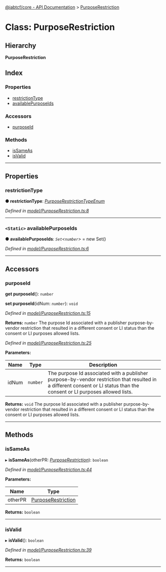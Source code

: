[@iabtcf/core - API Documentation](../README.md) > [PurposeRestriction](../classes/purposerestriction.md)

# Class: PurposeRestriction

## Hierarchy

**PurposeRestriction**

## Index

### Properties

* [restrictionType](purposerestriction.md#restrictiontype)
* [availablePurposeIds](purposerestriction.md#availablepurposeids)

### Accessors

* [purposeId](purposerestriction.md#purposeid)

### Methods

* [isSameAs](purposerestriction.md#issameas)
* [isValid](purposerestriction.md#isvalid)

---

## Properties

<a id="restrictiontype"></a>

###  restrictionType

**● restrictionType**: *[PurposeRestrictionTypeEnum](../enums/purposerestrictiontypeenum.md)*

*Defined in [model/PurposeRestriction.ts:8](https://github.com/chrispaterson/iabtcf-es/blob/c3b1466/modules/core/src/model/PurposeRestriction.ts#L8)*

___
<a id="availablepurposeids"></a>

### `<Static>` availablePurposeIds

**● availablePurposeIds**: *`Set`<`number`>* =  new Set()

*Defined in [model/PurposeRestriction.ts:6](https://github.com/chrispaterson/iabtcf-es/blob/c3b1466/modules/core/src/model/PurposeRestriction.ts#L6)*

___

## Accessors

<a id="purposeid"></a>

###  purposeId

**get purposeId**(): `number`

**set purposeId**(idNum: *`number`*): `void`

*Defined in [model/PurposeRestriction.ts:15](https://github.com/chrispaterson/iabtcf-es/blob/c3b1466/modules/core/src/model/PurposeRestriction.ts#L15)*

**Returns:** `number`
The purpose Id associated with a publisher purpose-by-vendor restriction that resulted in a different consent or LI status than the consent or LI purposes allowed lists.

*Defined in [model/PurposeRestriction.ts:25](https://github.com/chrispaterson/iabtcf-es/blob/c3b1466/modules/core/src/model/PurposeRestriction.ts#L25)*

**Parameters:**

| Name | Type | Description |
| ------ | ------ | ------ |
| idNum | `number` |  The purpose Id associated with a publisher purpose-by-vendor restriction that resulted in a different consent or LI status than the consent or LI purposes allowed lists. |

**Returns:** `void`
The purpose Id associated with a publisher purpose-by-vendor restriction that resulted in a different consent or LI status than the consent or LI purposes allowed lists.

___

## Methods

<a id="issameas"></a>

###  isSameAs

▸ **isSameAs**(otherPR: *[PurposeRestriction](purposerestriction.md)*): `boolean`

*Defined in [model/PurposeRestriction.ts:44](https://github.com/chrispaterson/iabtcf-es/blob/c3b1466/modules/core/src/model/PurposeRestriction.ts#L44)*

**Parameters:**

| Name | Type |
| ------ | ------ |
| otherPR | [PurposeRestriction](purposerestriction.md) |

**Returns:** `boolean`

___
<a id="isvalid"></a>

###  isValid

▸ **isValid**(): `boolean`

*Defined in [model/PurposeRestriction.ts:39](https://github.com/chrispaterson/iabtcf-es/blob/c3b1466/modules/core/src/model/PurposeRestriction.ts#L39)*

**Returns:** `boolean`

___

